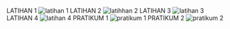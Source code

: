  LATIHAN 1
![latihan 1](https://user-images.githubusercontent.com/103545327/163661297-d59878c3-f6e0-4069-9a45-4b69533a7b28.png)
LATIHAN 2
![latihhan 2](https://user-images.githubusercontent.com/103545327/163661299-971e9f7d-937b-49f9-96c6-177d4919eebd.png)
LATIHAN 3
![latihan 3](https://user-images.githubusercontent.com/103545327/163661300-bdc39624-ddd0-4de4-b02d-7e08de187185.png)
LATIHAN 4
![latihan 4](https://user-images.githubusercontent.com/103545327/163661304-0e66db14-0827-481f-af80-471e8febb11e.png)
PRATIKUM 1
![pratikum 1](https://user-images.githubusercontent.com/103545327/163661306-0d59d8f4-1956-40bb-85a4-4d4451d6ef1d.png)
PRATIKUM 2
![pratikum 2](https://user-images.githubusercontent.com/103545327/163661311-622105d9-ba51-4482-973e-3e6bf264cb6c.png)

